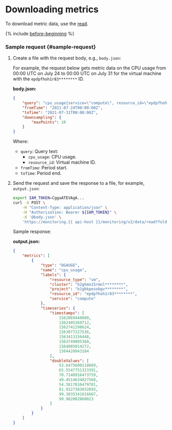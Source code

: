 # Downloading metrics

To download metric data, use the [read](../../api-ref/MetricsData/read.md).

{% include [before-beginning](../../../_includes/monitoring/before-beginning.md) %}

### Sample request {#sample-request}

1. Create a file with the request body, e.g., `body.json`:

   For example, the request below gets metric data on the CPU usage from 00:00 UTC on July 24 to 00:00 UTC on July 31 for the virtual machine with the `epdpfhoh1r83********` ID.

   **body.json:**
   ```json
   {
       "query": "cpu_usage{service=\"compute\", resource_id=\"epdpfhoh1r83********\"}",
       "fromTime": "2021-07-24T00:00:00Z",
       "toTime": "2021-07-31T00:00:00Z",
       "downsampling": {
           "maxPoints": 10
       }
   }
   ```

   Where:

   * `query`: Query text:
      * `cpu_usage`: CPU usage.
      * `resource_id`: Virtual machine ID.
   * `fromTime`: Period start.
   * `toTime`: Period end.


1. Send the request and save the response to a file, for example, `output.json`:

   ```bash
   export IAM_TOKEN=CggaATEVAgA...
   curl -X POST \
       -H "Content-Type: application/json" \
       -H "Authorization: Bearer ${IAM_TOKEN}" \
       -d '@body.json' \
       'https://monitoring.{{ api-host }}/monitoring/v2/data/read?folderId=b2ghmo15rmnl********' > output.json
   ```

   Sample response:

   **output.json:**
   ```json
   {
       "metrics": [
           {
               "type": "DGAUGE",
               "name": "cpu_usage",
               "labels": {
                   "resource_type": "vm",
                   "cluster": "b2ghmo15rmnl********",
                   "project": "b1gbkpesobgv********",
                   "resource_id": "epdpfhoh1r83********",
                   "service": "compute"
               },
               "timeseries": {
                   "timestamps": [
                       1562069440800,
                       1562405369712,
                       1562741298624,
                       1563077227536,
                       1563413156448,
                       1563749085360,
                       1564085014272,
                       1564420943184
                   ],
                   "doubleValues": [
                       53.6475600118669,
                       65.5547751323391,
                       70.7148916473759,
                       49.4514634827568,
                       54.3817816479781,
                       81.9327383032693,
                       99.3035341016667,
                       99.982002860023
                   ]
               }
           }
       ]
   }
   ```
